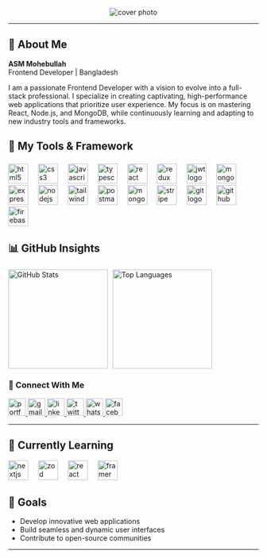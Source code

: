 

<p align="center">
  <img src="https://i.ibb.co/fY1JHvPN/asm-mohebullah-web-developer.png" alt="cover photo" />
</p>

---

## 🎨 About Me
**ASM Mohebullah**  
Frontend Developer | Bangladesh  

I am a passionate Frontend Developer with a vision to evolve into a full-stack professional. I specialize in creating captivating, high-performance web applications that prioritize user experience. My focus is on mastering React, Node.js, and MongoDB, while continuously learning and adapting to new industry tools and frameworks.

<h2 align="left">🚀 My Tools & Framework</h2>

###
<div align="left">
  <img src="https://img.shields.io/badge/HTML5-E34F26?logo=html5&logoColor=white&style=for-the-badge" height="40" alt="html5 logo"  />
  <img width="12" />
  <img src="https://img.shields.io/badge/CSS3-1572B6?logo=css3&logoColor=white&style=for-the-badge" height="40" alt="css3 logo"  />
  <img width="12" />
  <img src="https://img.shields.io/badge/JavaScript-F7DF1E?logo=javascript&logoColor=black&style=for-the-badge" height="40" alt="javascript logo"  />
  <img width="12" />
  <img src="https://img.shields.io/badge/TypeScript-3178C6?logo=typescript&logoColor=white&style=for-the-badge" height="40" alt="typescript logo" />
  <img width="12" />
  <img src="https://img.shields.io/badge/React-61DAFB?logo=react&logoColor=black&style=for-the-badge" height="40" alt="react logo"  />
  <img width="12" />
   <img src="https://img.shields.io/badge/Redux-764ABC?logo=redux&logoColor=white&style=for-the-badge" height="40" alt="redux logo" />
  <img width="12" />
   <img src="https://img.shields.io/badge/JWT-000000?logo=jsonwebtokens&logoColor=white&style=for-the-badge" height="40" alt="jwt logo" />
  <img width="12" />
  <img src="https://img.shields.io/badge/MongoDB-47A248?logo=mongodb&logoColor=white&style=for-the-badge" height="40" alt="mongodb logo"  />
  <img width="12" />
  <img src="https://img.shields.io/badge/Express-000000?logo=express&logoColor=white&style=for-the-badge" height="40" alt="express logo"  />
  <img width="12" />
  <img src="https://img.shields.io/badge/Node.js-339933?logo=nodedotjs&logoColor=white&style=for-the-badge" height="40" alt="nodejs logo"  />
  <img width="12" />
  <img src="https://img.shields.io/badge/Tailwind CSS-06B6D4?logo=tailwindcss&logoColor=black&style=for-the-badge" height="40" alt="tailwindcss logo"  />
  <img width="12" />
 <img src="https://img.shields.io/badge/Postman-FF6C37?logo=postman&logoColor=white&style=for-the-badge" height="40" alt="postman logo" />
  <img width="12" />
  <img src="https://img.shields.io/badge/Mongoose-880000?logo=mongoose&logoColor=white&style=for-the-badge" height="40" alt="mongoose logo" />
  <img width="12" />
    <img src="https://img.shields.io/badge/Stripe-635BFF?logo=stripe&logoColor=white&style=for-the-badge" height="40" alt="stripe logo" />
  <img width="12" />
  <img src="https://img.shields.io/badge/Git-F05032?logo=git&logoColor=white&style=for-the-badge" height="40" alt="git logo"  />
  <img width="12" />
  <img src="https://img.shields.io/badge/GitHub-181717?logo=github&logoColor=white&style=for-the-badge" height="40" alt="github logo"  />
  <img width="12" />
  <img src="https://img.shields.io/badge/Firebase-FFCA28?logo=firebase&logoColor=black&style=for-the-badge" height="40" alt="firebase logo"  />
</div>

###

<h2 align="left">📊 GitHub Insights</h2>

###

<div style="display: flex; align-items: center; gap: 10px;">
  <img src="https://github-readme-stats.vercel.app/api?username=spidergroupcm&show_icons=true&theme=radical" alt="GitHub Stats" height="200"/>
  <img src="https://github-readme-stats.vercel.app/api/top-langs/?username=spidergroupcm&layout=compact&theme=radical" alt="Top Languages" height="200"/>
</div>

###

### 🔗 Connect With Me

<div align="left">
  <a href="https://asm-mohebullah369.vercel.app/" target="_blank">
    <img src="https://img.shields.io/static/v1?message=Portfolio&logo=react&label=&color=61DAFB&logoColor=white&labelColor=&style=for-the-badge" height="35" alt="portfolio link" />
  </a>
  <a href="mailto:spidergroupcm@gmail.com">
    <img src="https://img.shields.io/static/v1?message=Gmail&logo=gmail&label=&color=D14836&logoColor=white&labelColor=&style=for-the-badge" height="35" alt="gmail logo" />
  </a>
  <a href="https://www.linkedin.com/in/asm-mohebullah6/" target="_blank">
    <img src="https://img.shields.io/static/v1?message=LinkedIn&logo=linkedin&label=&color=0077B5&logoColor=white&labelColor=&style=for-the-badge" height="35" alt="linkedin logo" />
  </a>
  <a href="https://x.com/asm_mohebullah" target="_blank">
    <img src="https://img.shields.io/static/v1?message=Twitter&logo=twitter&label=&color=1DA1F2&logoColor=white&labelColor=&style=for-the-badge" height="35" alt="twitter logo" />
  </a>
  <a href="https://wa.me/8801789711089" target="_blank">
    <img src="https://img.shields.io/static/v1?message=WhatsApp&logo=whatsapp&label=&color=25D366&logoColor=white&labelColor=&style=for-the-badge" height="35" alt="whatsapp logo" />
  </a>
  <a href="https://www.facebook.com/spidergroupgm" target="_blank">
    <img src="https://img.shields.io/static/v1?message=Facebook&logo=facebook&label=&color=1877F2&logoColor=white&labelColor=&style=for-the-badge" height="35" alt="facebook logo" />
  </a>
  
</div>

---





## 🌱 Currently Learning
<div align="left">

  <img src="https://img.shields.io/badge/Next.js-000000?logo=nextdotjs&logoColor=white&style=for-the-badge" height="40" alt="nextjs logo" />
  <img width="12" />
  <img src="https://img.shields.io/badge/Zod-3E4E88?logo=zod&logoColor=white&style=for-the-badge" height="40" alt="zod logo" />
  <img width="12" />
  <img src="https://img.shields.io/badge/React%20Hook%20Form-EC5990?logo=reacthookform&logoColor=white&style=for-the-badge" height="40" alt="react hook form logo" />
  <img width="12" />
  <img src="https://img.shields.io/badge/Framer%20Motion-EF0078?logo=framer&logoColor=white&style=for-the-badge" height="40" alt="framer motion logo" />

</div>







## 🎯 Goals
- Develop innovative web applications  
- Build seamless and dynamic user interfaces  
- Contribute to open-source communities  


---





